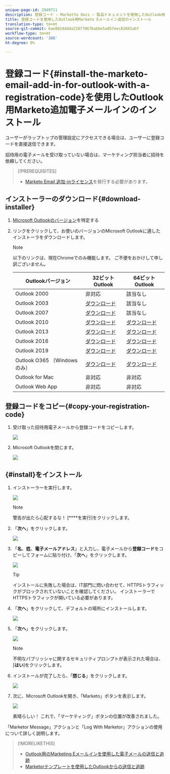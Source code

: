 ```yaml
---
unique-page-id: 2949711
description: 登録コード — Marketto Docs — 製品ドキュメントを使用したOutlook用Marketto電子メール追加インのインストール
title: 登録コードを使用したOutlook用Marketo Eメールイン追加のインストール
translation-type: tm+mt
source-git-commit: 6ae882dddda220f7067babbe5a057eec82601abf
workflow-type: tm+mt
source-wordcount: '388'
ht-degree: 0%

---
```



# 登録コード{#install-the-marketo-email-add-in-for-outlook-with-a-registration-code}を使用したOutlook用Marketo追加電子メールインのインストール

ユーザーがラップトップの管理設定にアクセスできる場合は、ユーザーに登録コードを直接送信できます。

招待用の電子メールを受け取っていない場合は、マーケティング担当者に招待を依頼してください。

>[!PREREQUISITES]
>
>* [Marketo Email 追加-inライセンス](issue-a-marketo-email-add-in-license.md)を発行する必要があります。

>



## インストーラーのダウンロード{#download-installer}

1. [Microsoft Outlookのバージョン](https://support.office.com/en-us/article/what-version-of-outlook-do-i-have-b3a9568c-edb5-42b9-9825-d48d82b2257c)を特定する
1. リンクをクリックして、お使いのバージョンのMicrosoft Outlookに適したインストーラをダウンロードします。

   >[!NOTE]
   >
   >以下のリンクは、現在Chromeでのみ機能します。 ご不便をおかけして申し訳ございません。

   | Outlookバージョン | 32ビットOutlook | 64ビットOutlook |
   |---|---|---|
   | Outlook 2000 | 非対応 | 該当なし |
   | Outlook 2003 | [ダウンロード](https://munchkin.marketo.net/MarketoAddInSetup32.msi) | 該当なし |
   | Outlook 2007 | [ダウンロード](https://munchkin.marketo.net/MarketoAddInSetup32.msi) | 該当なし |
   | Outlook 2010 | [ダウンロード](https://munchkin.marketo.net/MarketoAddInSetup32.msi) | [ダウンロード](https://munchkin.marketo.net/MarketoAddInSetup64.msi) |
   | Outlook 2013 | [ダウンロード](https://munchkin.marketo.net/MarketoAddInSetup32.msi) | [ダウンロード](https://munchkin.marketo.net/MarketoAddInSetup64.msi) |
   | Outlook 2016 | [ダウンロード](https://munchkin.marketo.net/MarketoAddInSetup32.msi) | [ダウンロード](https://munchkin.marketo.net/MarketoAddInSetup64.msi) |
   | Outlook 2019 | [ダウンロード](https://munchkin.marketo.net/MarketoAddInSetup32.msi) | [ダウンロード](https://munchkin.marketo.net/MarketoAddInSetup64.msi) |
   | Outlook O365 （Windowsのみ） | [ダウンロード](https://munchkin.marketo.net/MarketoAddInSetup32.msi) | [ダウンロード](https://munchkin.marketo.net/MarketoAddInSetup64.msi) |
   | Outlook for Mac | 非対応 | 非対応 |
   | Outlook Web App | 非対応 | 非対応 |

## 登録コードをコピー{#copy-your-registration-code}

1. 受け取った招待用電子メールから登録コードをコピーします。

   ![](assets/image2016-7-22-10-3a45-3a10.png)

1. Microsoft Outlookを閉じます。

   ![](assets/ent-key-close-outlook-hand.png)

## {#install}をインストール

1. インストーラーを実行します。

   ![](assets/image2016-7-25-10-3a23-3a33.png)

   >[!NOTE]
   >
   >警告が出たら心配するな！ [****&#x200B;を実行]をクリックします。

1. 「**次へ**」をクリックします。

   ![](assets/welcome-to-the-setup-wizard-hand.png)

1. 「**名**、**姓**、**電子メールアドレス**」と入力し、電子メールから**登録コード**をコピーしてフォームに貼り付け、「**次へ**」をクリックします。

   ![](assets/enter-your-information-hands.png)

   >[!TIP]
   >
   >インストールに失敗した場合は、IT部門に問い合わせて、HTTPSトラフィックがブロックされていないことを確認してください。 インストーラーでHTTPSトラフィックが開いている必要があります。

1. 「**次へ**」をクリックして、デフォルトの場所にインストールします。

   ![](assets/select-installation-folder-hand.png)

1. 「**次へ**」をクリックします。

   ![](assets/confirm-installation-hand.png)

   >[!NOTE]
   >
   >不明なパブリッシャに関するセキュリティプロンプトが表示された場合は、[**はい**]をクリックします。

1. インストールが完了したら、「**閉じる**」をクリックします。

   ![](assets/image2014-9-23-15-3a52-3a11.png)

1. 次に、Microsoft Outlookを開き、「Marketo」ボタンを表示します。

   ![](assets/image2016-8-24-15-3a47-3a38.png)

   素晴らしい！ これで、「マーケティング」ボタンの位置が改善されました。

「Marketor Message」アクションと「Log With Marketor」アクションの使用について詳しく説明します。

>[!MORELIKETHIS]
>
>* [Outlook用のMarketing Eメールインを使用した電子メールの送信と追跡](send-and-track-an-email-with-the-email-add-in-for-outlook.md)
>* [Marketorテンプレートを使用したOutlookからの送信と追跡](send-and-track-from-outlook-using-a-marketo-template.md)

>



